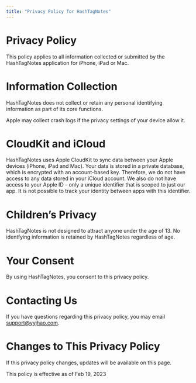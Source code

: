 ```yaml
---
title: "Privacy Policy for HashTagNotes"
---
```


# Privacy Policy

This policy applies to all information collected or submitted by the HashTagNotes application for iPhone, iPad or Mac.

# Information Collection

HashTagNotes does not collect or retain any personal identifying information as part of its core functions.

Apple may collect crash logs if the privacy settings of your device allow it.

# CloudKit and iCloud

HashTagNotes uses Apple CloudKit to sync data between your Apple devices (iPhone, iPad and Mac). Your data is stored in a private database, which is encrypted with an account-based key. Therefore, we do not have access to any data stored in your iCloud account. We also do not have access to your Apple ID - only a unique identifier that is scoped to just our app. It is not possible to track your identity between apps with this identifier.

# Children’s Privacy

HashTagNotes is not designed to attract anyone under the age of 13. No identfying information is retained by HashTagNotes regardless of age.

# Your Consent

By using HashTagNotes, you consent to this privacy policy.

# Contacting Us

If you have questions regarding this privacy policy, you may email support@yyjhao.com.

# Changes to This Privacy Policy

If this privacy policy changes, updates will be available on this page.

This policy is effective as of Feb 19, 2023